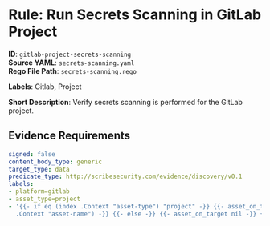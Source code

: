 # Rule: Run Secrets Scanning in GitLab Project

**ID**: `gitlab-project-secrets-scanning`  
**Source YAML**: `secrets-scanning.yaml`  
**Rego File Path**: `secrets-scanning.rego`  

**Labels**: Gitlab, Project

**Short Description**: Verify secrets scanning is performed for the GitLab project.

## Evidence Requirements

```yaml
signed: false
content_body_type: generic
target_type: data
predicate_type: http://scribesecurity.com/evidence/discovery/v0.1
labels:
- platform=gitlab
- asset_type=project
- '{{- if eq (index .Context "asset-type") "project" -}} {{- asset_on_target (index
  .Context "asset-name") -}} {{- else -}} {{- asset_on_target nil -}} {{- end -}}'
```
